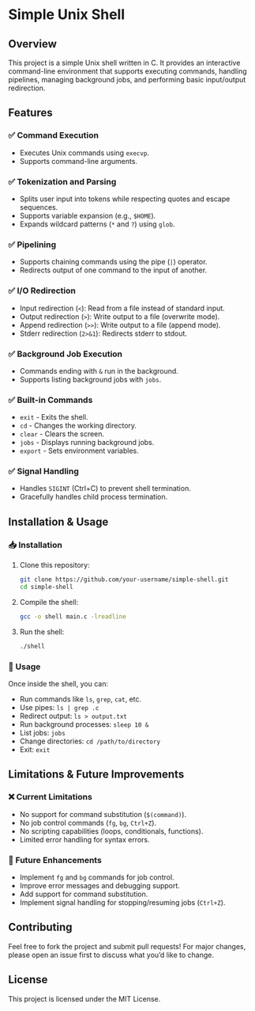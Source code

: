# Simple Unix Shell

## Overview
This project is a simple Unix shell written in C. It provides an interactive command-line environment that supports executing commands, handling pipelines, managing background jobs, and performing basic input/output redirection.

## Features

### ✅ Command Execution
- Executes Unix commands using `execvp`.
- Supports command-line arguments.

### ✅ Tokenization and Parsing
- Splits user input into tokens while respecting quotes and escape sequences.
- Supports variable expansion (e.g., `$HOME`).
- Expands wildcard patterns (`*` and `?`) using `glob`.

### ✅ Pipelining
- Supports chaining commands using the pipe (`|`) operator.
- Redirects output of one command to the input of another.

### ✅ I/O Redirection
- Input redirection (`<`): Read from a file instead of standard input.
- Output redirection (`>`): Write output to a file (overwrite mode).
- Append redirection (`>>`): Write output to a file (append mode).
- Stderr redirection (`2>&1`): Redirects stderr to stdout.

### ✅ Background Job Execution
- Commands ending with `&` run in the background.
- Supports listing background jobs with `jobs`.

### ✅ Built-in Commands
- `exit` - Exits the shell.
- `cd` - Changes the working directory.
- `clear` - Clears the screen.
- `jobs` - Displays running background jobs.
- `export` - Sets environment variables.

### ✅ Signal Handling
- Handles `SIGINT` (Ctrl+C) to prevent shell termination.
- Gracefully handles child process termination.

## Installation & Usage
### 📥 Installation
1. Clone this repository:
   ```sh
   git clone https://github.com/your-username/simple-shell.git
   cd simple-shell
   ```
2. Compile the shell:
   ```sh
   gcc -o shell main.c -lreadline
   ```
3. Run the shell:
   ```sh
   ./shell
   ```

### 📌 Usage
Once inside the shell, you can:
- Run commands like `ls`, `grep`, `cat`, etc.
- Use pipes: `ls | grep .c`
- Redirect output: `ls > output.txt`
- Run background processes: `sleep 10 &`
- List jobs: `jobs`
- Change directories: `cd /path/to/directory`
- Exit: `exit`

## Limitations & Future Improvements
### ❌ Current Limitations
- No support for command substitution (`$(command)`).
- No job control commands (`fg`, `bg`, `Ctrl+Z`).
- No scripting capabilities (loops, conditionals, functions).
- Limited error handling for syntax errors.

### 🚀 Future Enhancements
- Implement `fg` and `bg` commands for job control.
- Improve error messages and debugging support.
- Add support for command substitution.
- Implement signal handling for stopping/resuming jobs (`Ctrl+Z`).

## Contributing
Feel free to fork the project and submit pull requests! For major changes, please open an issue first to discuss what you’d like to change.

## License
This project is licensed under the MIT License.


